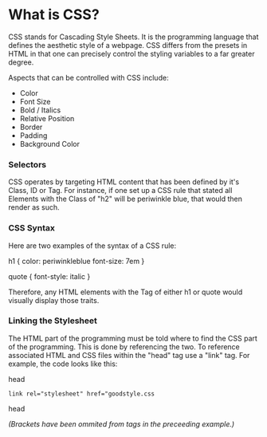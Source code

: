 # What is CSS?

CSS stands for Cascading Style Sheets.  It is the programming language that defines the aesthetic style of a webpage.  CSS differs from the presets in HTML in that one can precisely control the styling variables to a far greater degree.

Aspects that can be controlled with CSS include:

- Color
- Font Size
- Bold / Italics
- Relative Position
- Border
- Padding
- Background Color

### Selectors

CSS operates by targeting HTML content that has been defined by it's Class, ID or Tag.  For instance, if one set up a CSS rule that stated all Elements with the Class of "h2" will be periwinkle blue, that would then render as such.

### CSS Syntax

Here are two examples of the syntax of a CSS rule:

h1 {
    color: periwinkleblue
    font-size: 7em
}

quote {
    font-style: italic
}

Therefore, any HTML elements with the Tag of either h1 or quote would visually display those traits.

### Linking the Stylesheet

The HTML part of the programming must be told where to find the CSS part of the programming.  This is done by referencing the two.  To reference associated HTML and CSS files within the "head" tag use a "link" tag.  For example, the code looks like this:

head

    link rel="stylesheet" href="goodstyle.css

head

*(Brackets have been ommited from tags in the preceeding example.)*